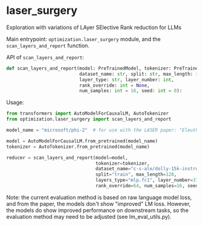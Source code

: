 # laser_surgery
Exploration with variations of LAyer SElective Rank reduction for LLMs

Main entrypoint: `optimization.laser_surgery` module, and the `scan_layers_and_report` function.

API of `scan_layers_and_report`:
```python
def scan_layers_and_report(model: PreTrainedModel, tokenizer: PreTrainedTokenizer,
                           dataset_name: str, split: str, max_length: int,
                           layer_type: str, layer_number: int,
                           rank_override: int = None,
                           num_samples: int = 16, seed: int = 0):
```

Usage: 
```python
from transformers import AutoModelForCausalLM, AutoTokenizer
from optimization.laser_surgery import scan_layers_and_report

model_name = "microsoft/phi-2"  # for use with the LASER paper: "EleutherAI/gpt-j-6b"

model = AutoModelForCausalLM.from_pretrained(model_name)
tokenizer = AutoTokenizer.from_pretrained(model_name)

reducer = scan_layers_and_report(model=model,
                                 tokenizer=tokenizer, 
                                 dataset_name="c-s-ale/dolly-15k-instruction-alpaca-format", 
                                 split="train", max_length=128, 
                                 layers_type="mlp.fc1", layer_number=31, 
                                 rank_override=64, num_samples=16, seed=137)
```

Note: the current evaluation method is based on raw language model loss, and from the paper,
the models don't show "improved" LM loss. However, the models do show improved performance 
on downstream tasks, so the evaluation method may need to be adjusted (see lm_eval_utils.py).
